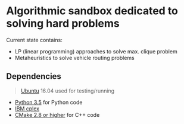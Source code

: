 # Algorithmic sandbox dedicated to solving hard problems

Current state contains:
* LP (linear programming) approaches to solve max. clique problem
* Metaheuristics to solve vehicle routing problems

## Dependencies

> [Ubuntu](https://www.ubuntu.com/) 16.04 used for testing/running

* [Python 3.5](https://www.python.org/) for Python code
* [IBM cplex](https://www.ibm.com/analytics/cplex-optimizer)
* [CMake 2.8 or higher](https://cmake.org/) for C++ code
